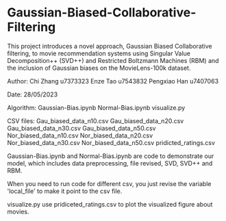 # Gaussian-Biased-Collaborative-Filtering
This project introduces a novel approach, Gaussian Biased Collaborative filtering, to movie recommendation systems using Singular Value Decomposition++ (SVD++) and Restricted Boltzmann Machines (RBM) and the inclusion of Gaussian biases on the MovieLens-100k dataset.


Author: Chi Zhang 	u7373323
	  Enze Tao  	u7543832
	  Pengxiao Han	u7407063

Date: 28/05/2023

Algorithm:	Gaussian-Bias.ipynb
		Normal-Bias.ipynb
		visualize.py

CSV files:	Gau_biased_data_n10.csv
		Gau_biased_data_n20.csv
		Gau_biased_data_n30.csv
		Gau_biased_data_n50.csv
		Nor_biased_data_n10.csv
		Nor_biased_data_n20.csv
		Nor_biased_data_n30.csv
		Nor_biased_data_n50.csv
		pridicted_ratings.csv

Gaussian-Bias.ipynb and Normal-Bias.ipynb are code to demonstrate our model, 
which includes data preprocessing, file revised, SVD, SVD++ and RBM.

When you need to run code for different csv, you just revise the variable 'local_file' to make it point to the csv file.

visualize.py use pridiceted_ratings.csv to plot the visualized figure about movies.
